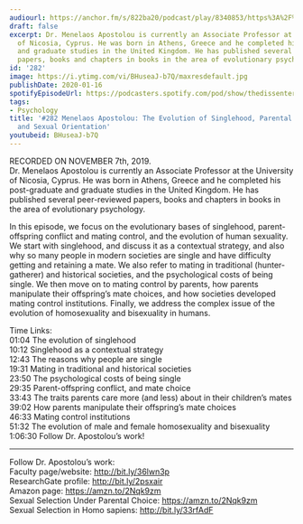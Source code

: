 ```yaml
---
audiourl: https://anchor.fm/s/822ba20/podcast/play/8340853/https%3A%2F%2Fd3ctxlq1ktw2nl.cloudfront.net%2Fproduction%2F2019-10-8%2F33419732-44100-2-6adeda955eb35.m4a
draft: false
excerpt: Dr. Menelaos Apostolou is currently an Associate Professor at the University
  of Nicosia, Cyprus. He was born in Athens, Greece and he completed his post-graduate
  and graduate studies in the United Kingdom. He has published several peer-reviewed
  papers, books and chapters in books in the area of evolutionary psychology.
id: '282'
image: https://i.ytimg.com/vi/BHuseaJ-b7Q/maxresdefault.jpg
publishDate: 2020-01-16
spotifyEpisodeUrl: https://podcasters.spotify.com/pod/show/thedissenter/episodes/282-Menelaos-Apostolou-The-Evolution-of-Singlehood--Parental-Mate-Choice--and-Sexual-Orientation-e8t1tl
tags:
- Psychology
title: '#282 Menelaos Apostolou: The Evolution of Singlehood, Parental Mate Choice,
  and Sexual Orientation'
youtubeid: BHuseaJ-b7Q
---
```

<div class="timelinks">

RECORDED ON NOVEMBER 7th, 2019.  
Dr. Menelaos Apostolou is currently an Associate Professor at the University of Nicosia, Cyprus. He was born in Athens, Greece and he completed his post-graduate and graduate studies in the United Kingdom. He has published several peer-reviewed papers, books and chapters in books in the area of evolutionary psychology.

In this episode, we focus on the evolutionary bases of singlehood, parent-offspring conflict and mating control, and the evolution of human sexuality. We start with singlehood, and discuss it as a contextual strategy, and also why so many people in modern societies are single and have difficulty getting and retaining a mate. We also refer to mating in traditional (hunter-gatherer) and historical societies, and the psychological costs of being single. We then move on to mating control by parents, how parents manipulate their offspring’s mate choices, and how societies developed mating control institutions. Finally, we address the complex issue of the evolution of homosexuality and bisexuality in humans.

Time Links:  
<time>01:04</time> The evolution of singlehood  
<time>10:12</time> Singlehood as a contextual strategy  
<time>12:43</time> The reasons why people are single  
<time>19:31</time> Mating in traditional and historical societies   
<time>23:50</time> The psychological costs of being single  
<time>29:35</time> Parent-offspring conflict, and mate choice  
<time>33:43</time> The traits parents care more (and less) about in their children’s mates  
<time>39:02</time> How parents manipulate their offspring’s mate choices  
<time>46:33</time> Mating control institutions  
<time>51:32</time> The evolution of male and female homosexuality and bisexuality  
<time>1:06:30</time> Follow Dr. Apostolou’s work!

---

Follow Dr. Apostolou’s work:  
Faculty page/website: http://bit.ly/36lwn3p  
ResearchGate profile: http://bit.ly/2psxair  
Amazon page: https://amzn.to/2Nqk9zm  
Sexual Selection Under Parental Choice: https://amzn.to/2Nqk9zm  
Sexual Selection in Homo sapiens: http://bit.ly/33rfAdF
</div>

